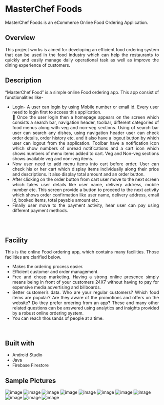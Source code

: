 <h1 dir="auto">MasterChef Foods</h1>
<p dir="auto">MasterChef Foods is an eCommerce Online Food Ordering Application.</p>
<h2 dir="auto">Overview</h2>
<p dir="auto" style="text-align: justify;">This project works is aimed for developing an efficient food ordering system that can be used in the food industry which can help the restaurants to quickly and easily manage daily operational task as well as improve the dining experience of customers.</p>
<h2 dir="auto">Description</h2>
<p dir="auto" style="text-align: justify;">&ldquo;MasterChef Food&rdquo; is a simple online Food ordering app. This app consist of functionalities like-</p>
<ul>
<li style="text-align: justify;">Login- A user can login by using Mobile number or email id. Every user need to login first to access this application.<br /> Once the user login then a homepage appears on the screen which consists a search bar, navigation header, toolbar, different categories of food menus along with veg and non-veg sections. Using of search bar user can search any dishes, using navigation header user can check order details, order history etc. and it also have a logout button by which user can logout from the application. Toolbar have a notification icon which show numbers of unread notifications and a cart icon which shows numbers of menu items added to cart. Veg and Non-veg sections shows available veg and non-veg items.</li>
<li style="text-align: justify;">Now user need to add menu items into cart before order. User can check his or her cart which display items individually along their price and descriptions. It also display total amount and an order button.</li>
<li style="text-align: justify;">After clicking on the order button from cart user move to the next screen which takes user details like user name, delivery address, mobile number etc. This screen provide a button to proceed to the next activity which shows order confirmation like user name, delivery address, email id, booked items, total payable amount etc.</li>
<li style="text-align: justify;">Finally user move to the payment activity, hear user can pay using different payment methods.<br /><br /></li>
</ul>
<p>&nbsp;</p>
<h2 dir="auto">Facility</h2>
<p style="text-align: justify;">This is the online Food ordering app, which contains many facilities. Those facilities are clarified below.</p>
<ul>
<li style="text-align: justify;">Makes the ordering process easier.</li>
<li style="text-align: justify;">Efficient customer and order management.</li>
<li style="text-align: justify;">Free and cheap marketing. Having a strong online presence simply means being in front of your customers 24X7 without having to pay for expensive media advertising and billboards.</li>
<li style="text-align: justify;">Better customer&rsquo;s data. Who are your regular customers? Which food items are popular? Are they aware of the promotions and offers on the website? Do they prefer ordering from an app? These and many other related questions can be answered using analytics and insights provided by a robust online ordering system.</li>
<li style="text-align: justify;">You can reach thousands of people at a time.</li>
</ul>
<p>&nbsp;</p>
<h2 dir="auto">Built with</h2>
<ul dir="auto">
<li>Android Studio</li>
<li>Java</li>
<li>Firebase Firestore</li>
</ul>
<h2 dir="auto">Sample Pictures</h2>

![image](https://user-images.githubusercontent.com/90409311/156402734-451e79c9-b131-4657-a6f3-19cc117f1621.png)
![image](https://user-images.githubusercontent.com/90409311/156403117-ab057989-552b-417e-b9f3-eb637c037f2c.png)
![image](https://user-images.githubusercontent.com/90409311/156406137-63ed48d7-9bb2-41c9-9285-dcf2d5bcc73a.png)
![image](https://user-images.githubusercontent.com/90409311/156410333-176909d2-7219-4899-913f-034baf488444.png)
![image](https://user-images.githubusercontent.com/90409311/156403374-e850fde9-00e2-4abf-be73-6c1fccf6028a.png)
![image](https://user-images.githubusercontent.com/90409311/156403681-206396b7-23ba-4a5d-b1a3-3b9941fdbf2e.png)
![image](https://user-images.githubusercontent.com/90409311/156404064-20ab6f57-10f0-438f-9498-5dbeec46f2a6.png)
![image](https://user-images.githubusercontent.com/90409311/156405404-64bf2297-cad4-4d1b-86c3-3344ad299df9.png)
![image](https://user-images.githubusercontent.com/90409311/156406915-40425c1e-7995-48d9-8671-a62c63b7546e.png) 
![image](https://user-images.githubusercontent.com/90409311/156407990-7fdf7bc1-6acb-4194-aeb4-a088991fb88e.png)
![image](https://user-images.githubusercontent.com/90409311/156407371-ab0001c4-051f-4987-a436-4c49d5b613d9.png)
